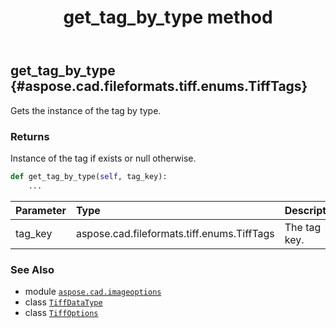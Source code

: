 ﻿---
title: get_tag_by_type method
second_title: Aspose.CAD for Python via .NET API References
description: 
type: docs
weight: 40
url: /python-net/aspose.cad.imageoptions/tiffoptions/get_tag_by_type/
is_root: false
---

## get_tag_by_type {#aspose.cad.fileformats.tiff.enums.TiffTags}

Gets the instance of the tag by type.


### Returns 


Instance of the tag if exists or null otherwise.


```python
def get_tag_by_type(self, tag_key):
    ...
```


| Parameter | Type | Description |
| :- | :- | :- |
| tag_key | aspose.cad.fileformats.tiff.enums.TiffTags | The tag key. |



### See Also
* module [`aspose.cad.imageoptions`](../../)
* class [`TiffDataType`](/cad/python-net/aspose.cad.fileformats.tiff/tiffdatatype)
* class [`TiffOptions`](/cad/python-net/aspose.cad.imageoptions/tiffoptions)
